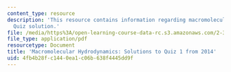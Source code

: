 ```yaml
---
content_type: resource
description: 'This resource contains information regarding macromolecular hydrodynamics:
  Quiz solution.'
file: /media/https%3A/open-learning-course-data-rc.s3.amazonaws.com/2-341j-macromolecular-hydrodynamics-spring-2016/4fb4b28fc1440ea1c06b638f4445dd9f_MIT2_341JS16_2014Quiz1_sol.pdf
file_type: application/pdf
resourcetype: Document
title: 'Macromolecular Hydrodynamics: Solutions to Quiz 1 from 2014'
uid: 4fb4b28f-c144-0ea1-c06b-638f4445dd9f
---
```

